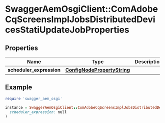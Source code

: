 # SwaggerAemOsgiClient::ComAdobeCqScreensImplJobsDistributedDevicesStatiUpdateJobProperties

## Properties

| Name | Type | Description | Notes |
| ---- | ---- | ----------- | ----- |
| **scheduler_expression** | [**ConfigNodePropertyString**](ConfigNodePropertyString.md) |  | [optional] |

## Example

```ruby
require 'swagger_aem_osgi'

instance = SwaggerAemOsgiClient::ComAdobeCqScreensImplJobsDistributedDevicesStatiUpdateJobProperties.new(
  scheduler_expression: null
)
```

